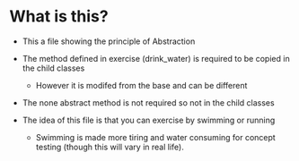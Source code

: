 # What is this?

- This a file showing the principle of Abstraction

- The method defined in exercise (drink_water) is required to be copied in the child classes
    - However it is modifed from the base and can be different

- The none abstract method is not required so not in the child classes

- The idea of this file is that you can exercise by swimming or running
    - Swimming is made more tiring and water consuming for concept testing (though this will vary in real life).
